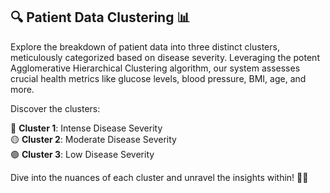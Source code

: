 ## 🔍 **Patient Data Clustering** 📊

Explore the breakdown of patient data into three distinct clusters, meticulously categorized based on disease severity. Leveraging the potent Agglomerative Hierarchical Clustering algorithm, our system assesses crucial health metrics like glucose levels, blood pressure, BMI, age, and more.

Discover the clusters:

🔴 **Cluster 1**: Intense Disease Severity  
🟡 **Cluster 2**: Moderate Disease Severity  
🟢 **Cluster 3**: Low Disease Severity  

Dive into the nuances of each cluster and unravel the insights within! 🌟✨

